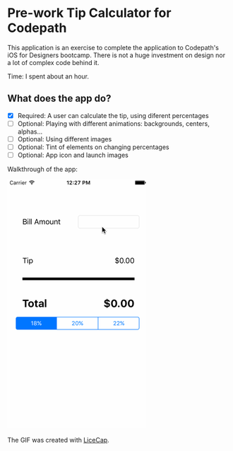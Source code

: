 # Pre-work Tip Calculator for Codepath

This application is an exercise to complete the application to Codepath's iOS for Designers bootcamp. There is not a huge investment on design nor a lot of complex code behind it.

Time: I spent about an hour. 

## What does the app do?

* [x] Required: A user can calculate the tip, using diferent percentages 
* [ ] Optional: Playing with different animations: backgrounds, centers, alphas...
* [ ] Optional: Using different images
* [ ] Optional: Tint of elements on changing percentages
* [ ] Optional: App icon and launch images

Walkthrough of the app:

![Video Walkthrough](tips.gif)

The GIF was created with [LiceCap](http://www.cockos.com/licecap/).
